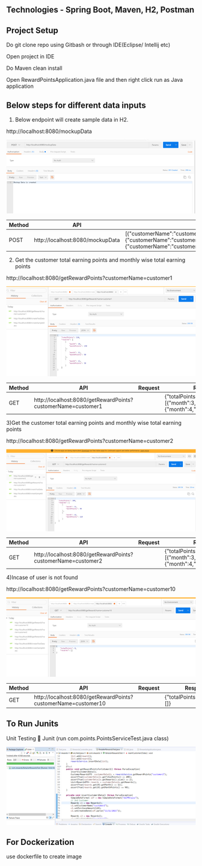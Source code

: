 Technologies - Spring Boot, Maven, H2, Postman
--------------------------------------------
Project Setup
---------------------
Do git clone repo using Gitbash or through IDE(Eclipse/ Intellij etc)

Open project in IDE

Do Maven clean install

Open RewardPointsApplication.java file and then right click run as Java application


Below steps for different data inputs
---------------------------------------
1) Below endpoint will create sample data in H2.

http://localhost:8080/mockupData

![alt text](https://github.com/Raghuj95/CustomerRewardPoints/blob/main/Showcase/mockupdata.png)

| Method  | API                               | Request  | Response                    |
| ------- | --------------------------------- | -------- | --------------------------- |
| POST    |  http://localhost:8080/mockupData |   [{"customerName":"customer1","purchaseAmount":"100","createdDate":"13/03/2023"},{"customerName":"customer1","purchaseAmount":"40","createdDate":"01/04/2023"},{"customerName":"customer1","purchaseAmount":"140","createdDate":"02/04/2023"}]       |  Mockup Data is created     |

2) Get the customer total earning points and monthly wise total earning points

http://localhost:8080/getRewardPoints?customerName=customer1

![alt text](https://github.com/Raghuj95/CustomerRewardPoints/blob/main/Showcase/customer1.png)

| Method  | API                                                          | Request  | Response                    |
| ------- | ------------------------------------------------------------ | -------- | --------------------------- |
| GET     | http://localhost:8080/getRewardPoints?customerName=customer1 |          |  {"totalPoints":180,"rewards":[{"month":3,"monthPoints":50},{"month":4,"monthPoints":130}]}     |

3)Get the customer total earning points and monthly wise total earning points

http://localhost:8080/getRewardPoints?customerName=customer2

![alt text](https://github.com/Raghuj95/CustomerRewardPoints/blob/main/Showcase/customer2.png)

| Method  | API                                                          | Request  | Response                    |
| ------- | ------------------------------------------------------------ | -------- | --------------------------- |
| GET     | http://localhost:8080/getRewardPoints?customerName=customer2 |          |  {"totalPoints":200,"rewards":[{"month":3,"monthPoints":90},{"month":4,"monthPoints":110}]}    |

4)Incase of user is not found

http://localhost:8080/getRewardPoints?customerName=customer10

![alt text](https://github.com/Raghuj95/CustomerRewardPoints/blob/main/Showcase/nocustomer.png)

| Method  | API                                                          | Request  | Response                    |
| ------- | ------------------------------------------------------------ | -------- | --------------------------- |
| GET     | http://localhost:8080/getRewardPoints?customerName=customer10 |          |  {"totalPoints":0,"rewards":[]}    |

To Run Junits 
-----------
Unit Testing  Junit (run com.points.PointsServiceTest.java class)

![alt text](https://github.com/Raghuj95/CustomerRewardPoints/blob/main/Showcase/Junits.png)

For Dockerization
-----------------
use dockerfile to create image
